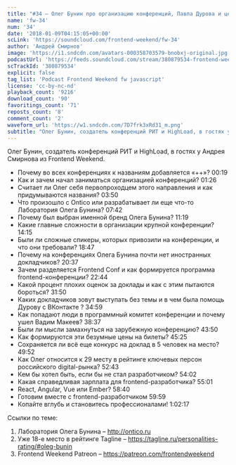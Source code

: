 ```yaml
---
title: "#34 – Олег Бунин про организацию конференций, Павла Дурова и цены на билеты"
name: 'fw-34'
num: '34'
date: '2018-01-09T04:15:05+00:00'
scLink: 'https://soundcloud.com/frontend-weekend/fw-34'
author: 'Андрей Смирнов'
image: 'https://i1.sndcdn.com/avatars-000358703579-bnobxj-original.jpg'
podcastUrl: 'https://feeds.soundcloud.com/stream/380879534-frontend-weekend-fw-34.m4a'
scTrackId: '380879534'
explicit: false
tag_list: 'Podcast Frontend Weekend fw javascript'
license: 'cc-by-nc-nd'
playback_count: '9216'
download_count: '90'
favoritings_count: '71'
reposts_count: '8'
comment_count: '2'
waveform_url: 'https://w1.sndcdn.com/7D7frk3xRd31_m.png'
subtitle: "Олег Бунин, создатель конференций РИТ и HighLoad, в гостях у Андрея Смирнова из Frontend Weekend. "
---
```

Олег Бунин, создатель конференций РИТ и HighLoad, в гостях у Андрея Смирнова из Frontend Weekend. 

- Почему во всех конференциях к названиям добавляется «++»? <timecode sec="19">00:19</timecode>
- Как и зачем начал заниматься организацией конференций? <timecode sec="86">01:26</timecode>
- Считает ли Олег себя первопроходцем этого направления и как придумываются названия? <timecode sec="230">03:50</timecode>
- Что произошло с Ontico или разрабатывает ли еще что-то Лаборатория Олега Бунина? <timecode sec="462">07:42</timecode>
- Почему был выбран именной бренд Олега Бунина? <timecode sec="679">11:19</timecode>
- Какие главные сложности в организации крупной конференции? <timecode sec="855">14:15</timecode>
- Были ли сложные спикеры, которых привозили на конференции, и что они требовали? <timecode sec="1127">18:47</timecode>
- Почему на конференциях Олега Бунина почти нет иностранных докладчиков? <timecode sec="1237">20:37</timecode>
- Зачем разделяется Frontend Conf и как формируется программа frontend-конференции? <timecode sec="1364">22:44</timecode>
- Какой процент плохих оценок за доклады и как с этим пытаются бороться? <timecode sec="1910">31:50</timecode>
- Каких докладчиков зовут выступать без темы и в чем была помощь Дурову с ВКонтакте ? <timecode sec="2099">34:59</timecode>
- Как попадают люди в программный комитет конференции и почему ушел Вадим Макеев? <timecode sec="2317">38:37</timecode>
- Были ли мысли замахнуться на зарубежную конференцию? <timecode sec="2630">43:50</timecode>
- Как формируются эти безумные цены на билеты? <timecode sec="2725">45:25</timecode>
- Сохраняется ли всё еще конкурс на доклад в 5 человек на место? <timecode sec="2992">49:52</timecode>
- Как Олег относится к 29 месту в рейтинге ключевых персон российского digital-рынка? <timecode sec="3163">52:43</timecode>
- Кем бы хотел быть, если бы не стал разработчиком? <timecode sec="3242">54:02</timecode>
- Какая справедливая зарплата для frontend-разработчика? <timecode sec="3301">55:01</timecode>
- React, Angular, Vue или Ember? <timecode sec="3520">58:40</timecode>
- Готовим вместе с frontend-разработчиком <timecode sec="3599">59:59</timecode>
- Копайте вглубь и становитесь профессионалами! <timecode sec="3737">1:02:17</timecode>

Ссылки по теме:
1) Лаборатория Олега Бунина – http://ontico.ru
2) Уже 18-е место в рейтинге Tagline – https://tagline.ru/personalities-rating/#oleg-bunin
3) Frontend Weekend Patreon – https://patreon.com/frontendweekend